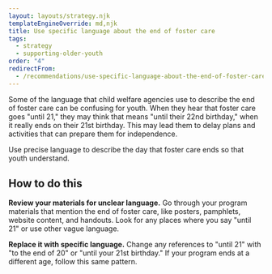 ```yaml
---
layout: layouts/strategy.njk
templateEngineOverride: md,njk
title: Use specific language about the end of foster care
tags:
  - strategy
  - supporting-older-youth
order: "4"
redirectFrom:
  - /recommendations/use-specific-language-about-the-end-of-foster-care/
---
```

Some of the language that child welfare agencies use to describe the end of foster care can be confusing for youth. When they hear that foster care goes "until 21," they may think that means "until their 22nd birthday," when it really ends on their 21st birthday. This may lead them to delay plans and activities that can prepare them for independence.

Use precise language to describe the day that foster care ends so that youth understand.

## How to do this

**Review your materials for unclear language.** Go through your program materials that mention the end of foster care, like posters, pamphlets, website content, and handouts. Look for any places where you say "until 21" or use other vague language.

**Replace it with specific language.** Change any references to "until 21" with "to the end of 20" or "until your 21st birthday." If your program ends at a different age, follow this same pattern.